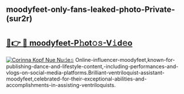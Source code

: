 ## moodyfeet-only-fans​-leaked-photo​-Private-(sur2r)


# <h2><a href="https://mediaupload.pro?title=moodyfeet&ref=git">🔗👉 🔴 moodyfeet-P𝚑ot𝚘𝚜-V𝚒d𝚎o</a></h2>

[![Corinna Kopf Nue Nu𝚍e𝚜](https://i.imgur.com/0qMVB7G.gif)](https://mediaupload.pro?title=moodyfeet&ref=git)
Online-influencer-moodyfeet,known-for-publishing-dance-and-lifestyle-content,-including-performances-and-vlogs-on-social-media-platforms.Brilliant-ventriloquist-assistant-moodyfeet,celebrated-for-their-exceptional-abilities-and-accomplishments-in-assisting-ventriloquists.  